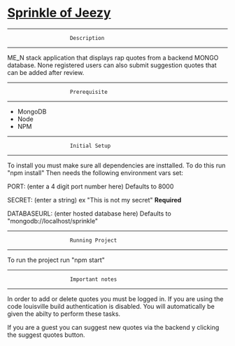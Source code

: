 # [Sprinkle of Jeezy](https://sprinkle-of-jeezy.herokuapp.com/)
******************************************************************
						Description
******************************************************************

ME_N stack application that displays rap quotes from a backend MONGO database. None registered users can also submit suggestion quotes that can be added after review.  

******************************************************************
						Prerequisite
******************************************************************
- MongoDB
- Node 
- NPM

******************************************************************
						Initial Setup
******************************************************************
To install you must make sure all dependencies are insttalled.  To do this run "npm install"
Then needs the following environment vars set:

PORT: (enter a 4 digit port number here) Defaults to 8000

SECRET: (enter a string) ex "This is not my secret" <b>Required</b>

DATABASEURL: (enter hosted database here) Defaults to "mongodb://localhost/sprinkle"

******************************************************************
						Running Project
******************************************************************
To run the project run "npm start"

******************************************************************
						Important notes
******************************************************************
In order to add or delete quotes you must be logged in.  If you are using the code louisville build authentication is disabled.  You will automatically be given the abilty to perform these tasks.  

If you are a guest you can suggest new quotes via the backend y clicking the suggest quotes button.  




